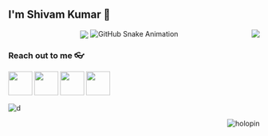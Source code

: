 ## I'm Shivam Kumar 🌚
<p align="center"><img align="center" src="http://github-readme-streak-stats.herokuapp.com?user=shivam999876&theme=react" />
<img align="right" src="https://github-readme-stats.vercel.app/api/top-langs/?username=shivam999876&langs_count=10&theme=react"/>

<picture>
  <source media="(prefers-color-scheme: dark)" srcset="https://raw.githubusercontent.com/shivam999876/output/github-snake-dark.svg" />
  <source media="(prefers-color-scheme: light)" srcset="https://raw.githubusercontent.com/shivam999876/output/github-snake.svg" />
  <img alt="GitHub Snake Animation" src="https://raw.githubusercontent.com/shivam999876/output/github-snake.svg" />
</picture>


### Reach out to me 👓
<a href="https://www.linkedin.com/in/shivamkumar11/"><img src="https://blog-assets.hootsuite.com/wp-content/uploads/2018/09/In-2C-54px-R.png" width="48px" height="48px"></a>
<a href="https://github.com/shivam999876"><img src="https://cdn.icon-icons.com/icons2/2351/PNG/512/logo_github_icon_143196.png" width="48px" height="48px"></a>
<a href="https://x.com/shivam999876"><img src="https://i.ibb.co/kmgQVyW/twitter.png" width="48px" height="48px"></a>
<a href="https://www.instagram.com/shivam771999/"><img src="https://upload.wikimedia.org/wikipedia/commons/thumb/a/a5/Instagram_icon.png/1024px-Instagram_icon.png" width="48px" height="48px"></a> 


![d](https://visitor-badge.laobi.icu/badge?page_id=shivam999876)

<a href="https://holopin.me/shivam999876"/></a>
<a href="https://holopin.me/shivam999876"/></a>

<img align="right" alt="holopin" src="https://holopin.me/shivam999876">
